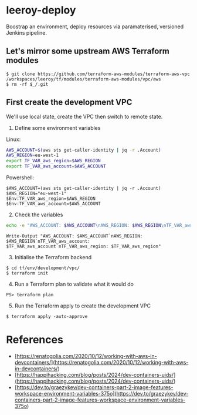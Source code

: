 # leeroy-deploy
Boostrap an environment, deploy resources via paramaterised, versioned Jenkins pipeline.

## Let's mirror some upstream AWS Terraform modules

```
$ git clone https://github.com/terraform-aws-modules/terraform-aws-vpc /workspaces/leeroy/tf/modules/terraform-aws-modules/vpc/aws
$ rm -rf $_/.git
```

## First create the development VPC

We'll use local state, create the VPC then switch to remote state.

1. Define some environment variables

Linux:
```bash
AWS_ACCOUNT=$(aws sts get-caller-identity | jq -r .Account)
AWS_REGION=eu-west-1
export TF_VAR_aws_region=$AWS_REGION
export TF_VAR_aws_account=$AWS_ACCOUNT
```

Powershell:
```pwsh
$AWS_ACCOUNT=(aws sts get-caller-identity | jq -r .Account)
$AWS_REGION="eu-west-1"
$Env:TF_VAR_aws_region=$AWS_REGION
$Env:TF_VAR_aws_account=$AWS_ACCOUNT
```

2. Check the variables

```bash
echo -e "AWS_ACCOUNT: $AWS_ACCOUNT\nAWS_REGION: $AWS_REGION\nTF_VAR_aws_account: $TF_VAR_aws_account\nTF_VAR_aws_region: $TF_VAR_aws_region\n"
```

```pwsh
Write-Output "AWS_ACCOUNT: $AWS_ACCOUNT`nAWS_REGION: $AWS_REGION`nTF_VAR_aws_account: $TF_VAR_aws_account`nTF_VAR_aws_region: $TF_VAR_aws_region"
```

3. Initialise the Terraform backend

```
$ cd tf/env/development/vpc/
$ terraform init
```

4. Run a Terraform plan to validate what it would do

```
PS> terraform plan
```

5. Run the Terraform apply to create the development VPC

```
$ terraform apply -auto-approve
```


# References

- [https://renatogolia.com/2020/10/12/working-with-aws-in-devcontainers/](<https://renatogolia.com/2020/10/12/working-with-aws-in-devcontainers/>)
- [https://happihacking.com/blog/posts/2024/dev-containers-uids/](<https://happihacking.com/blog/posts/2024/dev-containers-uids/>)
- [https://dev.to/graezykev/dev-containers-part-2-image-features-workspace-environment-variables-375o](<https://dev.to/graezykev/dev-containers-part-2-image-features-workspace-environment-variables-375o>)